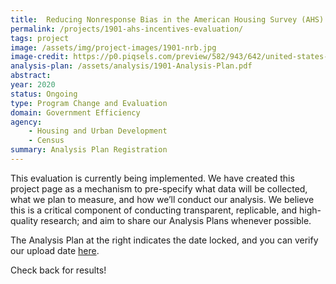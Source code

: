 ```yaml
---
title:  Reducing Nonresponse Bias in the American Housing Survey (AHS)
permalink: /projects/1901-ahs-incentives-evaluation/
tags: project  
image: /assets/img/project-images/1901-nrb.jpg
image-credit: https://p0.piqsels.com/preview/582/943/642/united-states-new-york-history-art.jpg
analysis-plan: /assets/analysis/1901-Analysis-Plan.pdf
abstract:
year: 2020  
status: Ongoing
type: Program Change and Evaluation
domain: Government Efficiency
agency:
    - Housing and Urban Development
    - Census
summary: Analysis Plan Registration
---
```

This evaluation is currently being implemented. We have created this project page as a mechanism to pre-specify what data will be collected, what we plan to measure, and how we’ll conduct our analysis. We believe this is a critical component of conducting transparent, replicable, and high-quality research; and aim to share our Analysis Plans whenever possible.

The Analysis Plan at the right indicates the date locked, and you can verify our upload date <a href="https://github.com/gsa-oes/office-of-evaluation-sciences/commits/master/assets/analysis/1901-Analysis-Plan.pdf">here</a>.

Check back for results!
